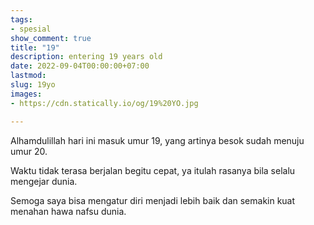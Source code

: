 ```yaml
---
tags:
- spesial
show_comment: true
title: "19"
description: entering 19 years old
date: 2022-09-04T00:00:00+07:00
lastmod: 
slug: 19yo
images:
- https://cdn.statically.io/og/19%20YO.jpg

---
```

Alhamdulillah hari ini masuk umur 19, yang artinya besok sudah menuju umur 20.

Waktu tidak terasa berjalan begitu cepat, ya itulah rasanya bila selalu mengejar dunia.

Semoga saya bisa mengatur diri menjadi lebih baik dan semakin kuat menahan hawa nafsu dunia.